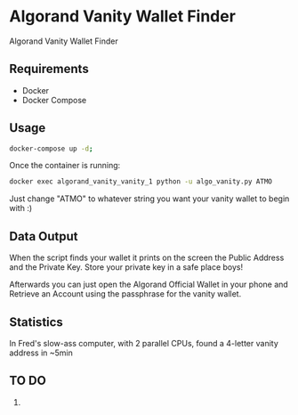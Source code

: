 # Algorand Vanity Wallet Finder

Algorand Vanity Wallet Finder

## Requirements

- Docker
- Docker Compose

## Usage

```bash
docker-compose up -d;
```

Once the container is running:

```bash
docker exec algorand_vanity_vanity_1 python -u algo_vanity.py ATMO
```

Just change "ATMO" to whatever string you want your vanity wallet to begin with :)

## Data Output

When the script finds your wallet it prints on the screen the Public Address and the Private Key. Store your private key in a safe place boys!

Afterwards you can just open the Algorand Official Wallet in your phone and Retrieve an Account using the passphrase for the vanity wallet.

## Statistics

In Fred's slow-ass computer, with 2 parallel CPUs, found a 4-letter vanity address in ~5min

## TO DO

1.
